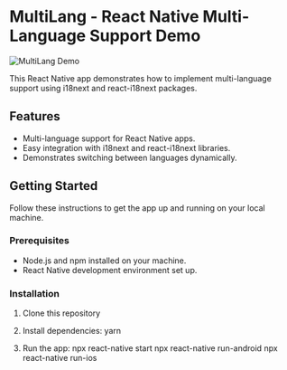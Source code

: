 # MultiLang - React Native Multi-Language Support Demo

![MultiLang Demo](./Multilang.gif)

This React Native app demonstrates how to implement multi-language support using i18next and react-i18next packages.

## Features

- Multi-language support for React Native apps.
- Easy integration with i18next and react-i18next libraries.
- Demonstrates switching between languages dynamically.

## Getting Started

Follow these instructions to get the app up and running on your local machine.

### Prerequisites

- Node.js and npm installed on your machine.
- React Native development environment set up.

### Installation

1. Clone this repository

2. Install dependencies: yarn

3. Run the app:
   npx react-native start
   npx react-native run-android
   npx react-native run-ios
